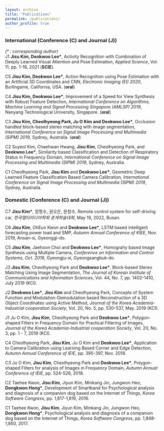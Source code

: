 ```yaml
---
layout: archive
title: "Publications"
permalink: /publications/
author_profile: true
---
```



### International (Conference (C) and Journal (J))
_(* : corresponding author)_  
J1 __Jisu Kim, Deokwoo Lee*__, Activity Recognition with Combination of Deeply Learned Visual Attention and Pose Estimation, _Applied Science_, Vol. 11, pp. 1-18, 2021 (__SCIE__).

C5 __Jisu Kim, Deokwoo Lee*__, Action Recognition using Pose Estimation with an Artificial 3D Coordinates and CNN, _Electronic Imaging (EI) 2020_, Burlingame, California, USA. (__oral__)

C4 __Jisu Kim, Deokwoo Lee*__, Improvement of a Speed for View Synthesis with Robust Feature Detection, _International Conference on Algorithms, Machine Learning and Signal Processing Singapore (AMLSP) 2019_, Nanyang Technological University, Singapore. (__oral__)

C3 __Jisu Kim, Cheolhyeong Park, Ju O Kim and Deokwoo Lee*__, Occlusion handled block-based stereo matching with image segmentation, _International Conference on Signal Image Processing and Multimedia (SIPM) 2019_, Sydney, Australia. (__oral__)

C2 Suyeol Kim, Chaehwan Hwang, __Jisu Kim__, Cheolhyeong Park, and __Deokwoo Lee*__, Similarity based Classification and Detection of Respiratory Status in Frequency Domain, _International Conference on Signal Image Processing and Multimedia (SIPM) 2019_, Sydney, Australia.

C1 Cheolhyeong Park, __Jisu Kim__ and __Deokwoo Lee*__, Geometric Deep Learned Feature Classification Based Camera Calibration, _International Conference on Signal Image Processing and Multimedia (SIPM) 2019_, Sydney, Australia.


### Domestic (Conference (C) and Journal (J))
C7 __Jisu Kim*__, 정명수, 권오은, 문창수, Remote control system for self-driving car, _한국멀티미디어학회 춘계학술대회_, May 19, 2022, Busan.

C6 __Jisu Kim__, OhEun Kwon and __Deokwoo Lee*__, LSTM based intelligent forecasting power load and SMP, _Autumn Annual Conference of KIEE_, Nov. 2019, Ansan-si, Gyeonggi-do.

C5 __Jisu Kim__, Jaehoon Choi and __Deokwoo Lee*__, Homograhy based Image Synthesis using Multiple Camera, _Conference on Information and Control Systems, Oct. 2019_, Gyeongju-si, Gyeongsangbuk-do.

J3 __Jisu Kim__, Cheolhyeong Park and __Deokwoo Lee*__, Block-based Stereo Matching Using Image Segmentation, _The Journal of Korean Institute of Communications and Information Sciences_, Vol. 44, No. 7, pp. 1402-1410, July 2019 (KCI).

J2 __Deokwoo Lee*__, __Jisu Kim__ and Cheolhyeong Park, Concepts of System Function and Modulation-Demodulation based Reconstruction of a 3D Object Coordinates using Active Method, _Journal of the Korea Academia-Industrial cooperation Society_, Vol. 20, No. 5, pp. 530-537, May. 2019 (KCI).

J1 Ju O Kim, __Jisu Kim__, Cheolhyeong Park and __Deokwoo Lee*__, Polygon-shaped Filters in Frequency Domain for Practical Filtering of Images, _Journal of the Korea Academia-Industrial cooperation Society_, Vol. 20, No. 3, pp. 1 - 7, 2019 (KCI).

C4 Cheolhyeong Park, __Jisu Kim__, Ju O Kim and __Deokwoo Lee*__, Application to Camera Calibration using Learning Based Corner and Edge Detection, _Autumn Annual Conference of IEIE_, pp. 395-397, Nov. 2018.

C3 Ju O Kim, __Jisu Kim__, Cheolhyeong Park and __Deokwoo Lee*__, Polygon-shaped Filters for analysis of Images in Frequency Domain, _Autumn Annual Conference of IEIE_, pp. 524-526, 2018.

C2 Taehee Kwon, __Jisu Kim__, Jiyun Kim, Minkang Jin, Jungwon Heo, __Dongkwon Hong*__, Development of Smartband for Psychological analysis and diagnosis of a companion dog based on the Internet of Things, _Korea Software Congress_, pp. 1,817-1,819, 2018.

C1 Taehee Kwon, __Jisu Kim__, Jiyun Kim, Minkang Jin, Jungwon Heo, __Dongkwon Hong*__, Psychological analysis and diagnosis of a companion dog based on the Internet of Things, _Korea Software Congress_, pp. 1,848-1,850, 2017.
